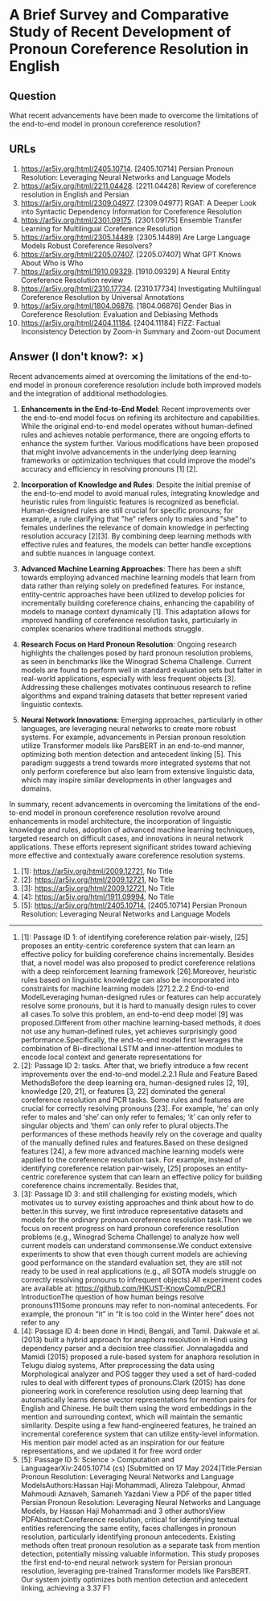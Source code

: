 # A Brief Survey and Comparative Study of Recent Development of Pronoun Coreference Resolution in English

## Question

What recent advancements have been made to overcome the limitations of the end-to-end model in pronoun coreference resolution?

## URLs

1. https://ar5iv.org/html/2405.10714. [2405.10714] Persian Pronoun Resolution: Leveraging Neural Networks and Language Models
2. https://ar5iv.org/html/2211.04428. [2211.04428] Review of coreference resolution in English and Persian
3. https://ar5iv.org/html/2309.04977. [2309.04977] RGAT: A Deeper Look into Syntactic Dependency Information for Coreference Resolution
4. https://ar5iv.org/html/2301.09175. [2301.09175] Ensemble Transfer Learning for Multilingual Coreference Resolution
5. https://ar5iv.org/html/2305.14489. [2305.14489] Are Large Language Models Robust Coreference Resolvers?
6. https://ar5iv.org/html/2205.07407. [2205.07407] What GPT Knows About Who is Who
7. https://ar5iv.org/html/1910.09329. [1910.09329] A Neural Entity Coreference Resolution review
8. https://ar5iv.org/html/2310.17734. [2310.17734] Investigating Multilingual Coreference Resolution by Universal Annotations
9. https://ar5iv.org/html/1804.06876. [1804.06876] Gender Bias in Coreference Resolution: Evaluation and Debiasing Methods
10. https://ar5iv.org/html/2404.11184. [2404.11184] FIZZ: Factual Inconsistency Detection by Zoom-in Summary and Zoom-out Document

## Answer (I don't know?: ✗)

Recent advancements aimed at overcoming the limitations of the end-to-end model in pronoun coreference resolution include both improved models and the integration of additional methodologies.

1. **Enhancements in the End-to-End Model**: Recent improvements over the end-to-end model focus on refining its architecture and capabilities. While the original end-to-end model operates without human-defined rules and achieves notable performance, there are ongoing efforts to enhance the system further. Various modifications have been proposed that might involve advancements in the underlying deep learning frameworks or optimization techniques that could improve the model's accuracy and efficiency in resolving pronouns [1] [2].

2. **Incorporation of Knowledge and Rules**: Despite the initial premise of the end-to-end model to avoid manual rules, integrating knowledge and heuristic rules from linguistic features is recognized as beneficial. Human-designed rules are still crucial for specific pronouns; for example, a rule clarifying that "he" refers only to males and "she" to females underlines the relevance of domain knowledge in perfecting resolution accuracy [2][3]. By combining deep learning methods with effective rules and features, the models can better handle exceptions and subtle nuances in language context.

3. **Advanced Machine Learning Approaches**: There has been a shift towards employing advanced machine learning models that learn from data rather than relying solely on predefined features. For instance, entity-centric approaches have been utilized to develop policies for incrementally building coreference chains, enhancing the capability of models to manage context dynamically [1]. This adaptation allows for improved handling of coreference resolution tasks, particularly in complex scenarios where traditional methods struggle.

4. **Research Focus on Hard Pronoun Resolution**: Ongoing research highlights the challenges posed by hard pronoun resolution problems, as seen in benchmarks like the Winograd Schema Challenge. Current models are found to perform well in standard evaluation sets but falter in real-world applications, especially with less frequent objects [3]. Addressing these challenges motivates continuous research to refine algorithms and expand training datasets that better represent varied linguistic contexts.

5. **Neural Network Innovations**: Emerging approaches, particularly in other languages, are leveraging neural networks to create more robust systems. For example, advancements in Persian pronoun resolution utilize Transformer models like ParsBERT in an end-to-end manner, optimizing both mention detection and antecedent linking [5]. This paradigm suggests a trend towards more integrated systems that not only perform coreference but also learn from extensive linguistic data, which may inspire similar developments in other languages and domains.

In summary, recent advancements in overcoming the limitations of the end-to-end model in pronoun coreference resolution revolve around enhancements in model architecture, the incorporation of linguistic knowledge and rules, adoption of advanced machine learning techniques, targeted research on difficult cases, and innovations in neural network applications. These efforts represent significant strides toward achieving more effective and contextually aware coreference resolution systems.

1. [1]:  https://ar5iv.org/html/2009.12721, No Title
2. [2]:  https://ar5iv.org/html/2009.12721, No Title
3. [3]:  https://ar5iv.org/html/2009.12721, No Title
4. [4]:  https://ar5iv.org/html/1911.09994, No Title
5. [5]:  https://ar5iv.org/html/2405.10714, [2405.10714] Persian Pronoun Resolution: Leveraging Neural Networks and Language Models
---
1. [1]:  Passage ID 1: of identifying coreference relation pair-wisely, [25] proposes an entity-centric coreference system that can learn an effective policy for building coreference chains incrementally. Besides that, a novel model was also proposed to predict coreference relations with a deep reinforcement learning framework [26].Moreover, heuristic rules based on linguistic knowledge can also be incorporated into constraints for machine learning models [27].2.2.2 End-to-end ModelLeveraging human-designed rules or features can help accurately resolve some pronouns, but it is hard to manually design rules to cover all cases.To solve this problem, an end-to-end deep model [9] was proposed.Different from other machine learning-based methods, it does not use any human-defined rules, yet achieves surprisingly good performance.Specifically, the end-to-end model first leverages the combination of Bi-directional LSTM and inner-attention modules to encode local context and generate representations for
2. [2]:  Passage ID 2: tasks. After that, we briefly introduce a few recent improvements over the end-to-end model.2.2.1 Rule and Feature Based MethodsBefore the deep learning era, human-designed rules [2, 19], knowledge [20, 21], or features [3, 22] dominated the general coreference resolution and PCR tasks. Some rules and features are crucial for correctly resolving pronouns [23]. For example, ‘he’ can only refer to males and ‘she’ can only refer to females; ‘it’ can only refer to singular objects and ‘them’ can only refer to plural objects.The performances of these methods heavily rely on the coverage and quality of the manually defined rules and features.Based on these designed features [24], a few more advanced machine learning models were applied to the coreference resolution task. For example, instead of identifying coreference relation pair-wisely, [25] proposes an entity-centric coreference system that can learn an effective policy for building coreference chains incrementally. Besides that,
3. [3]:  Passage ID 3: and still challenging for existing models, which motivates us to survey existing approaches and think about how to do better.In this survey, we first introduce representative datasets and models for the ordinary pronoun coreference resolution task.Then we focus on recent progress on hard pronoun coreference resolution problems (e.g., Winograd Schema Challenge) to analyze how well current models can understand commonsense.We conduct extensive experiments to show that even though current models are achieving good performance on the standard evaluation set, they are still not ready to be used in real applications (e.g., all SOTA models struggle on correctly resolving pronouns to infrequent objects).All experiment codes are available at: https://github.com/HKUST-KnowComp/PCR.1 IntroductionThe question of how human beings resolve pronouns111Some pronouns may refer to non-nominal antecedents. For example, the pronoun “it” in “It is too cold in the Winter here” does not refer to any
4. [4]:  Passage ID 4: been done in Hindi, Bengali, and Tamil. Dakwale et al. (2013) built a hybrid approach for anaphora resolution in Hindi using dependency parser and a decision tree classifier. Jonnalagadda and Mamidi (2015) proposed a rule-based system for anaphora resolution in Telugu dialog systems, After preprocessing the data using Morphological analyzer and POS tagger they used a set of hard-coded rules to deal with different types of pronouns.Clark (2015) has done pioneering work in coreference resolution using deep learning that automatically learns dense vector representations for mention pairs for English and Chinese. He built them using the word embeddings in the mention and surrounding context, which will maintain the semantic similarity. Despite using a few hand-engineered features, he trained an incremental coreference system that can utilize entity-level information. His mention pair model acted as an inspiration for our feature representations, and we updated it for free word order
5. [5]:  Passage ID 5: Science > Computation and LanguagearXiv:2405.10714 (cs)  [Submitted on 17 May 2024]Title:Persian Pronoun Resolution: Leveraging Neural Networks and Language ModelsAuthors:Hassan Haji Mohammadi, Alireza Talebpour, Ahmad Mahmoudi Aznaveh, Samaneh Yazdani View a PDF of the paper titled Persian Pronoun Resolution: Leveraging Neural Networks and Language Models, by Hassan Haji Mohammadi and 3 other authorsView PDFAbstract:Coreference resolution, critical for identifying textual entities referencing the same entity, faces challenges in pronoun resolution, particularly identifying pronoun antecedents. Existing methods often treat pronoun resolution as a separate task from mention detection, potentially missing valuable information. This study proposes the first end-to-end neural network system for Persian pronoun resolution, leveraging pre-trained Transformer models like ParsBERT. Our system jointly optimizes both mention detection and antecedent linking, achieving a 3.37 F1